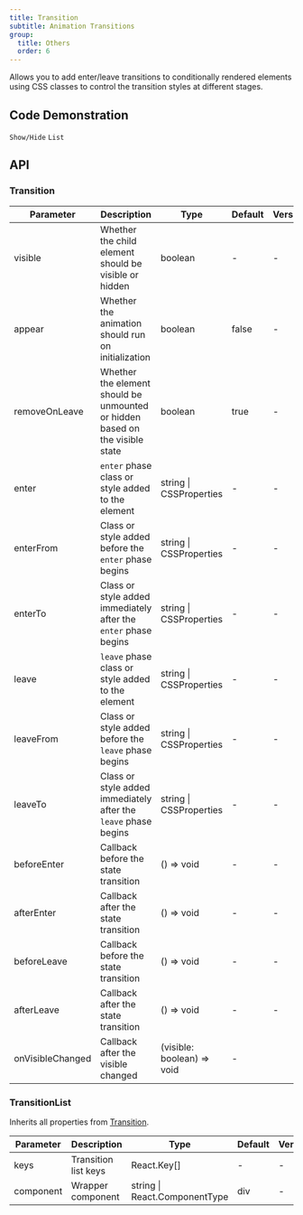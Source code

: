 ```yaml
---
title: Transition
subtitle: Animation Transitions
group:
  title: Others
  order: 6
---
```


Allows you to add enter/leave transitions to conditionally rendered elements using CSS classes to control the transition styles at different stages.

## Code Demonstration

<!-- prettier-ignore -->
<code src="./demo/basic.tsx" description="Transition accepts a `visible` prop to control whether it should show or hide, along with a set of lifecycle props (e.g., enterFrom and leaveTo) that allow you to add CSS classes at specific stages of the transition.">Show/Hide</code>
<code src="./demo/list.tsx" description="A set of animated lists">List</code>

## API

### Transition

| Parameter | Description | Type | Default | Version |
| --- | --- | --- | --- | --- |
| visible | Whether the child element should be visible or hidden | boolean | - | - |
| appear | Whether the animation should run on initialization | boolean | false | - |
| removeOnLeave | Whether the element should be unmounted or hidden based on the visible state | boolean | true | - |
| enter | `enter` phase class or style added to the element | string \| CSSProperties | - | - |
| enterFrom | Class or style added before the `enter` phase begins | string \| CSSProperties | - | - |
| enterTo | Class or style added immediately after the `enter` phase begins | string \| CSSProperties | - | - |
| leave | `leave` phase class or style added to the element | string \| CSSProperties | - | - |
| leaveFrom | Class or style added before the `leave` phase begins | string \| CSSProperties | - | - |
| leaveTo | Class or style added immediately after the `leave` phase begins | string \| CSSProperties | - | - |
| beforeEnter | Callback before the state transition | () => void | - | - |
| afterEnter | Callback after the state transition | () => void | - | - |
| beforeLeave | Callback before the state transition | () => void | - | - |
| afterLeave | Callback after the state transition | () => void | - | - |
| onVisibleChanged | Callback after the visible changed | (visible: boolean) => void | - |  |

### TransitionList

Inherits all properties from [Transition](#Transition).

| Parameter | Description          | Type                          | Default | Version |
| --------- | -------------------- | ----------------------------- | ------- | ------- |
| keys      | Transition list keys | React.Key[]                   | -       | -       |
| component | Wrapper component    | string \| React.ComponentType | div     | -       |
